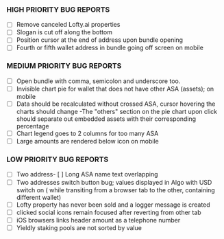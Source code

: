 ### HIGH PRIORITY BUG REPORTS

- [ ] Remove canceled Lofty.ai properties
- [ ] Slogan is cut off along the bottom
- [ ] Position cursor at the end of address upon bundle opening
- [ ] Fourth or fifth wallet address in bundle going off screen on mobile

### MEDIUM PRIORITY BUG REPORTS

- [ ] Open bundle with comma, semicolon and underscore too. 
- [ ] Invisible chart pie for wallet that does not have other ASA (assets); on mobile
- [ ] Data should be recalculated without crossed ASA, cursor hovering the charts should change 
-The "others" section on the pie chart upon click should separate out embedded assets with their corresponding percentage 
- [ ] Chart legend goes to 2 columns for too many ASA
- [ ] Large amounts are rendered below icon on mobile

### LOW PRIORITY BUG REPORTS

- [ ] Two address- [ ] Long ASA name text overlapping
- [ ] Two addresses switch button bug; values displayed in Algo with USD switch on ( while transiting from a browser tab to the other, containing different wallet)
- [ ] Lofty property has never been sold and a logger message is created
- [ ] clicked social icons remain focused after reverting from other tab
- [ ] iOS browsers links header amount as a telephone number
- [ ] Yieldly staking pools are not sorted by value
